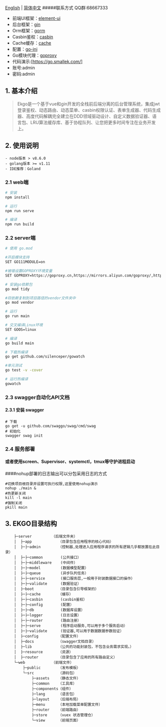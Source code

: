 [English](./README.md) | [简体中文](./README-zh_CN.md)
#####联系方式 QQ群:68667333

- 前端UI框架：[element-ui](https://element.eleme.cn/#/zh-CN) 
- 后台框架：[gin](https://gin-gonic.com/zh-cn/docs)
- Orm框架：[gorm](http://gorm.book.jasperxu.com)
- Casbin鉴权：[casbin](https://gin-gonic.com/zh-cn/docs)    
- Cache缓存：[cache](https://github.com/coocood/freecache)
- 配置：[go-ini](https://github.com/go-ini/ini)
- Go模块代理：[goproxy](https://goproxy.io/)
- 代码演示:[https://go.smallek.com/]
- 账号:admin
- 密码:admin

## 1. 基本介绍

> Ekgo是一个基于vue和gin开发的全栈前后端分离的后台管理系统，集成jwt登录鉴权、动态路由、动态菜单、casbin权限认证、表单生成器、代码生成器、高度代码解耦完全建立在DDD领域驱动设计、自定义数据验证器、语言包、LRU算法缓存库、基于协程队列、让您把更多时间专注在业务开发上。
## 2. 使用说明

```
- node版本 > v8.6.0
- golang版本 >= v1.11
- IDE推荐：Goland
```

### 2.1 web端

```bash
# 安装
npm install

# 运行
npm run serve

# 编译
npm run build
```

### 2.2 server端

```bash
# 使用 go.mod

#开启模块支持
SET GO111MODULE=on

#被墙设置GOPROXY环境变量
SET GOPROXY=https://goproxy.cn,https://mirrors.aliyun.com/goproxy/,https://goproxy.io,direct

# 安装go依赖包
go mod tidy

#将依赖复制到项目路径的vendor文件夹中
go mod vendor

# 运行
go run main

# 交叉编译Linux环境
SET GOOS=linux

# 编译
go build main

# 下载热编译
go get github.com/silenceper/gowatch

#单元测试
go test -v -cover

# 运行热编译
gowatch
```

### 2.3 swagger自动化API文档
#### 2.3.1 安装 swagger
````#
# 下载
go get -u github.com/swaggo/swag/cmd/swag
# 初始化
swagger swag init
````

### 2.4 服务部署
#### 或者使用screen、Supervisor、systemctl，tmux等守护进程启动
####nohup部署的日志输出可以分包采用日志的方式
````#
#切换项目根目录并设置可执行权限,这里使用nohup演示
nohup ./main &
#热更新关闭
kill -l main
#强制关闭
pkill main
````
## 3. EKGO目录结构

```
    ├─server  	     （后端文件夹）
    │  ├─app            （目录包含应用程序的核心代码）
    │  ├─├─admin        （控制器,处理进入应用程序请求的所有逻辑几乎都放置在此目录）
    │  ├─├─common        (公共接口）
    │  ├─├─middleware    (中间件）
    │  ├─├─model         (数据模型配置）
    │  ├─├─queue         (异步队列任务）
    │  ├─├─service       (接口服务层,一般用于封装数据接口的操作）
    │  ├─├─validate      (数据验证）
    │  ├─boot           （目录包含引导框架的）
    │  ├─├─cache        （缓存）
    │  ├─├─casbin        (casbin鉴权）
    │  ├─├─config        (配置）
    │  ├─├─db            (数据库设置）
    │  ├─├─logger        (日志设置）
    │  ├─├─router        (路由注册）
    │  ├─├─serve         (程序启动服务,可以用于多个服务启动）
    │  ├─├─validate      (验证器,可以用于数据数据参数验证）
    │  ├─config         （配置文件）
    │  ├─docs  	        （swagger文档目录）
    │  ├─lib            （公共的功能封装包，不包含业务需求实现。）
    │  ├─resource       （资源）
    │  ├─router         （目录包含了应用的所有路由定义）
    └─web            （前端文件）
        ├─public        （发布模板）
        └─src           （源码包）
            ├─assets	（静态文件）
            ├─common    （工具库）
            ├─components（组件）
            ├─lang      （语言包）
            ├─layout    （后端布局）
            ├─menu      （本地加载菜单配置文件）
            ├─router	（前端路由）
            ├─store     （vuex 状态管理仓）
            └─view      （前端页面）
```